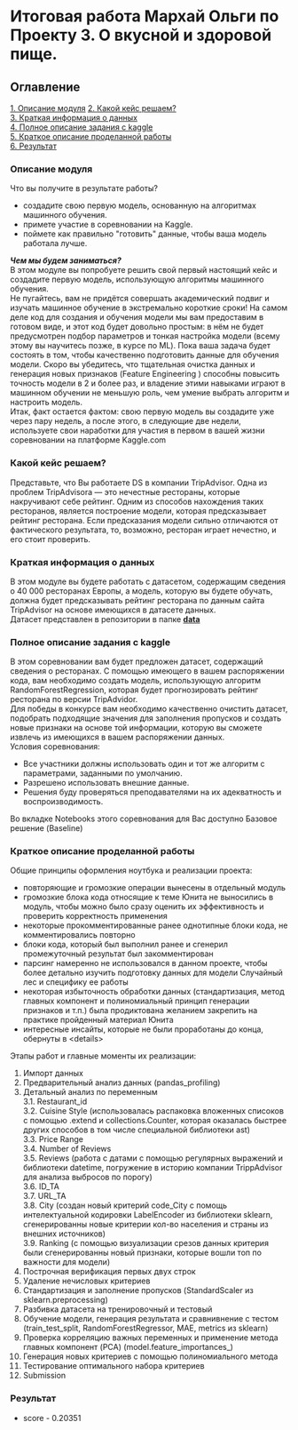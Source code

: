 # Итоговая работа Мархай Ольги по Проекту 3. О вкусной и здоровой пище.  

## Оглавление  
[1. Описание модуля](#Описание-модуля)
[2. Какой кейс решаем?](https://github.com/OlgaMarkhai/Skillfactoryhub/edit/main/module_3/README.md#Какой-кейс-решаем?)  
[3. Краткая информация о данных](https://github.com/OlgaMarkhai/Skillfactoryhub/edit/main/module_3/README.md#Краткая-информация-о-данных)  
[4. Полное описание задания с kaggle](https://github.com/OlgaMarkhai/Skillfactoryhub/edit/main/module_3/README.md#Полное-описание-задания-с-kaggle)  
[5. Краткое описание проделанной работы](https://github.com/OlgaMarkhai/Skillfactoryhub/edit/main/module_3/README.md#Краткое-описание-проделанной-работы)  
[6. Результат](https://github.com/OlgaMarkhai/Skillfactoryhub/edit/main/module_3/README.md#Результат)  


### Описание модуля  
Что вы получите в результате работы?  
- создадите свою первую модель, основанную на алгоритмах машинного обучения.
- примете участие в соревновании на Kaggle.
- поймете как правильно "готовить" данные, чтобы ваша модель работала лучше.  

***Чем мы будем заниматься?***  
В этом модуле вы попробуете решить свой первый настоящий кейс и создадите первую модель, использующую алгоритмы машинного обучения.  
Не пугайтесь, вам не придётся совершать академический подвиг и изучать машинное обучение в экстремально короткие сроки! На самом деле код для создания и обучения модели мы вам предоставим в готовом виде, и этот код будет довольно простым: в нём не будет предусмотрен подбор параметров и тонкая настройка модели (всему этому вы научитесь позже, в курсе по ML). Пока ваша задача будет состоять в том, чтобы качественно подготовить данные для обучения модели. Скоро вы убедитесь, что тщательная очистка данных и генерация новых признаков (Feature Engineering ) способны повысить точность модели в 2 и более раз, и владение этими навыками играют в машинном обучении не меньшую роль, чем умение выбрать алгоритм и настроить модель.  
Итак, факт остается фактом: свою первую модель вы создадите уже через пару недель, а после этого, в следующие две недели, используете свои наработки для участия в первом в вашей жизни соревновании на платформе Kaggle.com  


### Какой кейс решаем?
Представьте, что Вы работаете DS в компании TripAdvisor. Одна из проблем TripAdvisorа — это нечестные рестораны, которые накручивают себе рейтинг. Одним из способов нахождения таких ресторанов, является построение модели, которая предсказывает рейтинг ресторана. Если предсказания модели сильно отличаются от фактического результата, то, возможно, ресторан играет нечестно, и его стоит проверить.

### Краткая информация о данных
В этом модуле вы будете работать с датасетом, содержащим сведения о 40 000 ресторанах Европы, а модель, которую вы будете обучать, должна будет предсказывать рейтинг ресторана по данным сайта TripAdvisor на основе имеющихся в датасете данных.  
Датасет представлен в репозитории в папке [**data** ](https://github.com/OlgaMarkhai/Skillfactoryhub/edit/main/module_3/data)  


### Полное описание задания с kaggle  
В этом соревновании вам будет предложен датасет, содержащий сведения о ресторанах. С помощью имеющего в вашем распоряжении кода, вам необходимо создать модель, использующую алгоритм RandomForestRegression, которая будет прогнозировать рейтинг ресторана по версии TripAdvidor.  
Для победы в конкурсе вам необходимо качественно очистить датасет, подобрать подходящие значения для заполнения пропусков и создать новые признаки на основе той информации, которую вы сможете извлечь из имеющихся в вашем распоряжении данных.  
Условия соревнования:  
- Все участники должны использовать один и тот же алгоритм с параметрами, заданными по умолчанию.  
- Разрешено использовать внешние данные.  
- Решения буду проверяться преподавателями на их адекватность и воспроизводимость.  

Во вкладке Notebooks этого соревнования для Вас доступно Базовое решение (Baseline)


### Краткое описание проделанной работы
Общие принципы оформления ноутбука и реализации проекта:  
- повторяющие и громозкие операции вынесены в отдельный модуль  
- громозкие блока кода относящие к теме Юнита не выносились в модуль, чтобы можно было сразу оценить их эффективность и проверить корректность применения  
- некоторые прокомментированные ранее однотипные блоки кода, не комментировались повторно
- блоки кода, который был выполнил ранее и сгенерил промежуточный результат был закомментирован
- парсинг намеренно не использовался в данном проекте, чтобы более детально изучить подготовку данных для модели Случайный лес и специфику ее работы  
- некоторая избыточность обработки данных (стандартизация, метод главных компонент и полиномиальный принцип генерации признаков и т.п.) была продиктована желанием закрепить на практике пройденный материал Юнита
- интересные инсайты, которые не были проработаны до конца, обернуты в \<details>

Этапы работ и главные моменты их реализации:
1. Импорт данных  
2. Предварительный анализ данных (pandas_profiling)  
3. Детальный анализ по переменным  
  3.1. Restaurant_id  
  3.2. Cuisine Style (использовалась распаковка вложенных списоков с помощью .extend и collections.Counter, которая оказалась быстрее других способов в том числе специальной библиотеки ast)  
  3.3. Price Range  
  3.4. Number of Reviews  
  3.5. Reviews (работа с датами с помощью регулярных выражений и библиотеки datetime, погружение в историю компании TrippAdvisor для анализа выбросов по порогу)  
  3.6. ID_TA  
  3.7. URL_TA  
  3.8. City (создан новый критерий code_City с помощь интелектуальной кодировки LabelEncoder из библиотеки sklearn, сгенерированны новые критерии кол-во населения и страны из внешних источников)  
  3.9. Ranking (с помощью визуализации срезов данных критерия были сгенерированны новый признаки, которые вошли топ по важности для модели)  
4. Построчная верификация первых двух строк  
5. Удаление нечисловых критериев  
6. Стандартизация и заполнение пропусков (StandardScaler из sklearn.preprocessing)  
7. Разбивка датасета на тренировочный и тестовый  
8. Обучение модели, генерация результата и сравнивнение с тестом (train_test_split, RandomForestRegressor, MAE, metrics из sklearn)  
9. Проверка корреляцию важных переменных и применение метода главных компонент (PCA) (model.feature_importances_)  
10. Генерация новых критериев с помощью полиномиального метода  
11. Тестирование оптимального набора критериев  
12. Submission  


### Результат  
- score - 0.20351 
